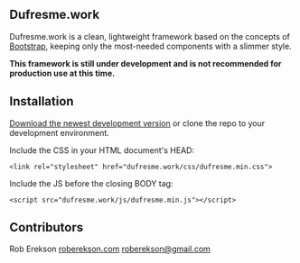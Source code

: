 ## Dufresme.work

Dufresme.work is a clean, lightweight framework based on the concepts of [Bootstrap](https://github.com/twbs/bootstrap), keeping only the most-needed components with a slimmer style.

**This framework is still under development and is not recommended for production use at this time.**

## Installation

[Download the newest development version](https://github.com/roberekson/dufresme.work/archive/master.zip) or clone the repo to your development environment.

Include the CSS in your HTML document's HEAD:
```
<link rel="stylesheet" href="dufresme.work/css/dufresme.min.css">
```

Include the JS before the closing BODY tag:
```
<script src="dufresme.work/js/dufresme.min.js"></script>
```

## Contributors

Rob Erekson
[roberekson.com](http://roberekson.com)
[roberekson@gmail.com](mailto:roberekson@gmail.com)